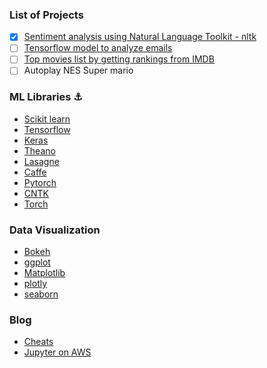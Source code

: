 ### List of Projects

- [X] [Sentiment analysis using Natural Language Toolkit - nltk](http://www.nltk.org/)
- [ ] [Tensorflow model to analyze emails](http://jrmeyer.github.io/tutorial/2016/02/01/TensorFlow-Tutorial.html)
- [ ] [Top movies list by getting rankings from IMDB](https://github.com/tensorflow/tensorflow/blob/master/tensorflow/contrib/keras/python/keras/datasets/imdb.py)
- [ ] Autoplay NES Super mario

### ML Libraries :anchor:

- [Scikit learn](http://scikit-learn.org/)
- [Tensorflow](https://www.tensorflow.org/)
- [Keras](https://keras.io/)
- [Theano](http://deeplearning.net/software/theano/)
- [Lasagne](http://lasagne.readthedocs.io/en/latest/)
- [Caffe](http://caffe.berkeleyvision.org/)
- [Pytorch](http://pytorch.org/)
- [CNTK](https://www.microsoft.com/en-us/cognitive-toolkit/)
- [Torch](http://torch.ch/)

### Data Visualization

- [Bokeh](http://bokeh.pydata.org/en/latest/)
- [ggplot](https://pypi.python.org/pypi/ggplot)
- [Matplotlib](https://matplotlib.org/)
- [plotly](https://plot.ly/python/)
- [seaborn](https://seaborn.pydata.org/)

### Blog
- [Cheats]( https://becominghuman.ai/cheat-sheets-for-ai-neural-networks-machine-learning-deep-learning-big-data-678c51b4b463)
- [Jupyter on AWS]( https://medium.com/@GalarnykMichael/setting-up-and-using-jupyter-notebooks-on-aws-61a9648db6c5)
